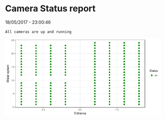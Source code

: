 Camera Status report
================
18/05/2017 - 23:00:46

    All cameras are up and running

![](camreport_files/figure-markdown_github/unnamed-chunk-2-1.png)
